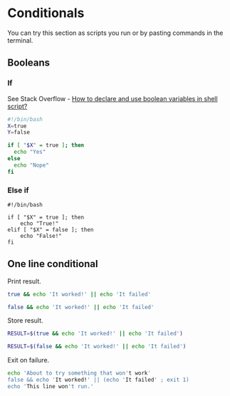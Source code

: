 # Conditionals

You can try this section as scripts you run or by pasting commands in the terminal.

## Booleans

### If

See Stack Overflow - [How to declare and use boolean variables in shell script?](https://stackoverflow.com/questions/2953646/how-to-declare-and-use-boolean-variables-in-shell-script)

```bash
#!/bin/bash
X=true
Y=false

if [ "$X" = true ]; then
  echo "Yes"
else
  echo "Nope"
fi
```

### Else if

```
#!/bin/bash
 
if [ "$X" = true ]; then
    echo "True!"
elif [ "$X" = false ]; then
    echo "False!"
fi
```

## One line conditional

Print result.
 
```bash
true && echo 'It worked!' || echo 'It failed'

false && echo 'It worked!' || echo 'It failed'
```

Store result.

```bash
RESULT=$(true && echo 'It worked!' || echo 'It failed')

RESULT=$(false && echo 'It worked!' || echo 'It failed')
```

Exit on failure.

```bash
echo 'About to try something that won't work'
false && echo 'It worked!' || (echo 'It failed' ; exit 1)
echo 'This line won't run.'
```
